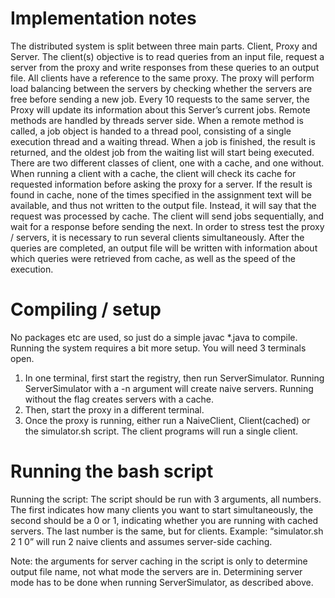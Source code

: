 # Implementation notes
The distributed system is split between three main parts. Client, Proxy and Server. The client(s)
objective is to read queries from an input file, request a server from the proxy and write responses from
these queries to an output file. All clients have a reference to the same proxy. The proxy will perform
load balancing between the servers by checking whether the servers are free before sending a new job.
Every 10 requests to the same server, the Proxy will update its information about this Server’s current
jobs. Remote methods are handled by threads server side. When a remote method is called, a job object
is handed to a thread pool, consisting of a single execution thread and a waiting thread. When a job is
finished, the result is returned, and the oldest job from the waiting list will start being executed.
There are two different classes of client, one with a cache, and one without. When running a client with
a cache, the client will check its cache for requested information before asking the proxy for a server. If
the result is found in cache, none of the times specified in the assignment text will be available, and
thus not written to the output file. Instead, it will say that the request was processed by cache. The
client will send jobs sequentially, and wait for a response before sending the next. In order to stress test
the proxy / servers, it is necessary to run several clients simultaneously. After the queries are completed,
an output file will be written with information about which queries were retrieved from cache, as well as
the speed of the execution.

# Compiling / setup
No packages etc are used, so just do a simple javac *.java to compile. Running the system
requires a bit more setup. You will need 3 terminals open.
1. In one terminal, first start the registry, then run ServerSimulator. Running ServerSimulator with
a -n argument will create naive servers. Running without the flag creates servers with a cache.
2. Then, start the proxy in a different terminal.
3. Once the proxy is running, either run a NaiveClient, Client(cached) or the simulator.sh script.
The client programs will run a single client.

# Running the bash script
Running the script:
The script should be run with 3 arguments, all numbers. The first indicates how many clients you want
to start simultaneously, the second should be a 0 or 1, indicating whether you are running with cached
servers. The last number is the same, but for clients.
Example: “simulator.sh 2 1 0” will run 2 naive clients and assumes server-side caching.

Note: the arguments for server caching in the script is only to determine output file name, not what
mode the servers are in. Determining server mode has to be done when running ServerSimulator, as
described above.
